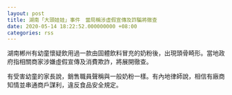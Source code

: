 ```yaml
---
layout: post
title: 湖南「大頭娃娃」事件　當局稱涉虛假宣傳及詐騙將徹查
date: 2020-05-14 18:22:52.000000000 +08:00
categories: rss
---
```


湖南郴州有幼童懷疑飲用過一款由固體飲料冒充的奶粉後，出現頭骨畸形。當地政府指相關商家涉嫌虛假宣傳及消費欺詐，將展開徹查。

有受害幼童的家長說，銷售職員聲稱與一般奶粉一樣。有內地律師說，相信有廠商知情並串通商戶謀利，違反食品安全規定。
